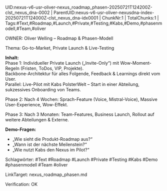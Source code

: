 UID:nexus-v6-usr-oliver-nexus_roadmap_phasen-20250721T124200Z-clst_nexus_dna-0002 | ParentUID:nexus-v6-usr-oliver-nexusdna-index-20250721T124000Z-clst_nexus_dna-idx0001 | ChunkNr:1 | TotalChunks:1 | Tags:#Text,#Roadmap,#Launch,#Private,#Testing,#Kabs,#Demo,#phasenmodell,#Team,#oliver

OWNER: Oliver Welling – Roadmap & Phasen-Modell

Thema: Go-to-Market, Private Launch & Live-Testing

**Inhalt:**  
Phase 1: Individueller Private Launch („Invite-Only“) mit Wow-Moment-Regeln (Fristen, ToDos, VIP, Projekte).  
Backbone-Architektur für alles Folgende, Feedback & Learnings direkt vom User.  
Parallel: Live-Pilot mit Kabs PolsterWelt – Start in einer Abteilung, sukzessives Onboarding von Teams.

Phase 2: Nach 4 Wochen: Sprach-Feature (Voice, Mistral-Voice), Massive User-Experience, Wow-Effekt.

Phase 3: Nach 3 Monaten: Team-Features, Business Launch, Rollout auf weitere Abteilungen & Externe.

**Demo-Fragen:**  
- „Wie sieht die Produkt-Roadmap aus?“  
- „Wann ist der nächste Meilenstein?“  
- „Wie nutzt Kabs den Nexus im Pilot?“

Schlagwörter: #Text #Roadmap #Launch #Private #Testing #Kabs #Demo #phasenmodell #Team #oliver

LinkTarget: nexus_roadmap_phasen.md  

Verification: OK
